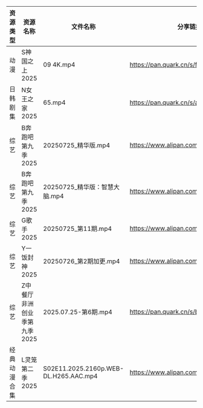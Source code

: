 | 资源类型   | 资源名称             | 文件名称                                  | 分享链接                                 | 更新时间                |
| ------ | ---------------- | ------------------------------------- | ------------------------------------ | ------------------- |
| 动漫     | S神国之上2025        | 09 4K.mp4                             | https://pan.quark.cn/s/f12d59367da4  | 2025-07-26 16:32:38 |
| 日韩剧集   | N女王之家2025        | 65.mp4                                | https://pan.quark.cn/s/a85463f38f49  | 2025-07-26 16:27:53 |
| 综艺     | B奔跑吧第九季2025      | 20250725_精华版.mp4                      | https://www.alipan.com/s/MTSVqqN5E4c | 2025-07-26 00:02:04 |
| 综艺     | B奔跑吧第九季2025      | 20250725_精华版：智慧大脑.mp4                 | https://www.alipan.com/s/MTSVqqN5E4c | 2025-07-26 00:02:04 |
| 综艺     | G歌手2025          | 20250725_第11期.mp4                     | https://www.alipan.com/s/BnAVvcGrxme | 2025-07-26 14:03:16 |
| 综艺     | Y一饭封神2025        | 20250726_第2期加更.mp4                    | https://www.alipan.com/s/w4Qpfj6YdVw | 2025-07-26 16:03:37 |
| 综艺     | Z中餐厅非洲创业季第九季2025 | 2025.07.25-第6期.mp4                    | https://pan.quark.cn/s/b593f5a4180b  | 2025-07-26 01:43:59 |
| 经典动漫合集 | L灵笼第二季2025       | S02E11.2025.2160p.WEB-DL.H265.AAC.mp4 | https://www.alipan.com/s/SDMzk82xF4L | 2025-07-26 10:02:25 |
